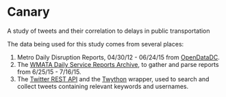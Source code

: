 # Canary
A study of tweets and their correlation to delays in public transportation

The data being used for this study comes from several places:
<ol>
<li>Metro Daily Disruption Reports, 04/30/12 - 06/24/15 from <a href="http://opendatadc.org/dataset/wmata-disruption-reports">OpenDataDC</a>.</li>
<li>The <a href="http://www.wmata.com/rail/service_reports/viewReportArchive.cfm">WMATA Daily Service Reports Archive</a>, to gather and parse reports from 6/25/15 - 7/16/15.</li>
<li>The <a href="https://dev.twitter.com/">Twitter REST API</a> and the <a href="https://github.com/ryanmcgrath/twython">Twython</a> wrapper, used to search and collect tweets containing relevant keywords and usernames.</li>
</ol>
